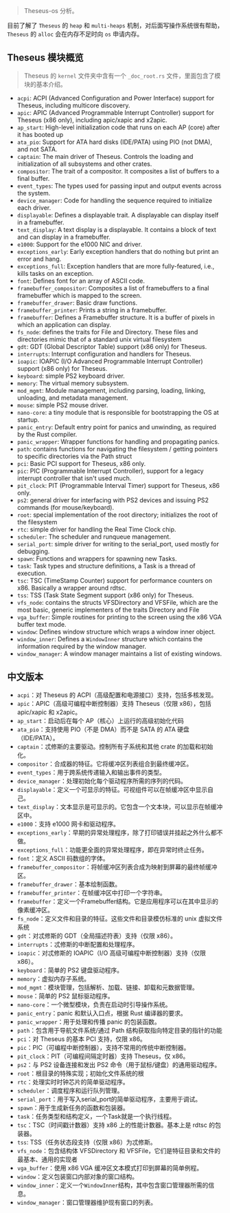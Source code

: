 > Theseus-os 分析。

目前了解了 `Theseus` 的 `heap` 和 `multi-heaps` 机制，对后面写操作系统很有帮助，`Theseus` 的 `alloc` 会在内存不足时向 `os` 申请内存。

## Theseus 模块概览
>Theseus 的 `kernel` 文件夹中含有一个 `_doc_root.rs` 文件，里面包含了模块的基本介绍。
* `acpi`: ACPI (Advanced Configuration and Power Interface) support for Theseus, including multicore discovery.
* `apic`: APIC (Advanced Programmable Interrupt Controller) support for Theseus (x86 only), including apic/xapic and x2apic.
* `ap_start`: High-level initialization code that runs on each AP (core) after it has booted up
* `ata_pio`: Support for ATA hard disks (IDE/PATA) using PIO (not DMA), and not SATA.
* `captain`: The main driver of Theseus. Controls the loading and initialization of all subsystems and other crates.
* `compositor`: The trait of a compositor. It composites a list of buffers to a final buffer.
* `event_types`: The types used for passing input and output events across the system.
* `device_manager`: Code for handling the sequence required to initialize each driver.
* `displayable`: Defines a displayable trait. A displayable can display itself in a framebuffer.
* `text_display`: A text display is a displayable. It contains a block of text and can display in a framebuffer.
* `e1000`: Support for the e1000 NIC and driver.
* `exceptions_early`: Early exception handlers that do nothing but print an error and hang.
* `exceptions_full`: Exception handlers that are more fully-featured, i.e., kills tasks on an exception.
* `font`: Defines font for an array of ASCII code.
* `framebuffer_compositor`: Composites a list of framebuffers to a final framebuffer which is mapped to the screen.
* `framebuffer_drawer`: Basic draw functions.
* `framebuffer_printer`: Prints a string in a framebuffer.
* `framebuffer`: Defines a Framebuffer structure. It is a buffer of pixels in which an application can display.
* `fs_node`: defines the traits for File and Directory. These files and directories mimic that of a standard unix virtual filesystem
* `gdt`: GDT (Global Descriptor Table) support (x86 only) for Theseus.
* `interrupts`: Interrupt configuration and handlers for Theseus. 
* `ioapic`: IOAPIC (I/O Advanced Programmable Interrupt Controller) support (x86 only) for Theseus.
* `keyboard`: simple PS2 keyboard driver.
* `memory`: The virtual memory subsystem.
* `mod_mgmt`: Module management, including parsing, loading, linking, unloading, and metadata management.
* `mouse`: simple PS2 mouse driver.
* `nano-core`: a tiny module that is responsible for bootstrapping the OS at startup.
* `panic_entry`: Default entry point for panics and unwinding, as required by the Rust compiler.
* `panic_wrapper`: Wrapper functions for handling and propagating panics.
* `path`: contains functions for navigating the filesystem / getting pointers to specific directories via the Path struct 
* `pci`: Basic PCI support for Theseus, x86 only.
* `pic`: PIC (Programmable Interrupt Controller), support for a legacy interrupt controller that isn't used much.
* `pit_clock`: PIT (Programmable Interval Timer) support for Theseus, x86 only.
* `ps2`: general driver for interfacing with PS2 devices and issuing PS2 commands (for mouse/keyboard).
* `root`: special implementation of the root directory; initializes the root of the filesystem
* `rtc`: simple driver for handling the Real Time Clock chip.
* `scheduler`: The scheduler and runqueue management.
* `serial_port`: simple driver for writing to the serial_port, used mostly for debugging.
* `spawn`: Functions and wrappers for spawning new Tasks.
* `task`: Task types and structure definitions, a Task is a thread of execution.
* `tsc`: TSC (TimeStamp Counter) support for performance counters on x86. Basically a wrapper around rdtsc.
* `tss`: TSS (Task State Segment support (x86 only) for Theseus.
* `vfs_node`: contains the structs VFSDirectory and VFSFile, which are the most basic, generic implementers of the traits Directory and File
* `vga_buffer`: Simple routines for printing to the screen using the x86 VGA buffer text mode.
* `window`: Defines window structure which wraps a window inner object.
* `window_inner`: Defines a `WindowInner` structure which contains the information required by the window manager.
* `window_manager`: A window manager maintains a list of existing windows.

## 中文版本
* `acpi`：对 Theseus 的 ACPI（高级配置和电源接口）支持，包括多核发现。
* `apic`：APIC（高级可编程中断控制器）支持 Theseus（仅限 x86），包括 apic/xapic 和 x2apic。
* `ap_start`：启动后在每个 AP（核心）上运行的高级初始化代码
* `ata_pio`：支持使用 PIO（不是 DMA）而不是 SATA 的 ATA 硬盘（IDE/PATA）。
* `captain`：忒修斯的主要驱动。控制所有子系统和其他 crate 的加载和初始化。
* `compositor`：合成器的特征。它将缓冲区列表组合到最终缓冲区。
* `event_types`：用于跨系统传递输入和输出事件的类型。
* `device_manager`：处理初始化每个驱动程序所需的序列的代码。
* `displayable`：定义一个可显示的特征。可视组件可以在帧缓冲区中显示自己。
* `text_display`：文本显示是可显示的。它包含一个文本块，可以显示在帧缓冲区中。
* `e1000`：支持 e1000 网卡和驱动程序。
* `exceptions_early`：早期的异常处理程序，除了打印错误并挂起之外什么都不做。
* `exceptions_full`：功能更全面的异常处理程序，即在异常时终止任务。
* `font`：定义 ASCII 码数组的字体。
* `framebuffer_compositor`：将帧缓冲区列表合成为映射到屏幕的最终帧缓冲区。
* `framebuffer_drawer`：基本绘制函数。
* `framebuffer_printer`：在帧缓冲区中打印一个字符串。
* `framebuffer`：定义一个Framebuffer结构。它是应用程序可以在其中显示的像素缓冲区。
* `fs_node`：定义文件和目录的特征。这些文件和目录模仿标准的 unix 虚拟文件系统
* `gdt`：对忒修斯的 GDT（全局描述符表）支持（仅限 x86）。
* `interrupts`：忒修斯的中断配置和处理程序。
* `ioapic`：对忒修斯的 IOAPIC（I/O 高级可编程中断控制器）支持（仅限 x86）。
* `keyboard`：简单的 PS2 键盘驱动程序。
* `memory`：虚拟内存子系统。
* `mod_mgmt`：模块管理，包括解析、加载、链接、卸载和元数据管理。
* `mouse`：简单的 PS2 鼠标驱动程序。
* `nano-core`：一个微型模块，负责在启动时引导操作系统。
* `panic_entry`：panic 和默认入口点，根据 Rust 编译器的要求。
* `panic_wrapper`：用于处理和传播 panic 的包装函数。
* `path`：包含用于导航文件系统/通过 Path 结构获取指向特定目录的指针的功能
* `pci`：对 Theseus 的基本 PCI 支持，仅限 x86。
* `pic`：PIC（可编程中断控制器），支持不常用的传统中断控制器。
* `pit_clock`：PIT（可编程间隔定时器）支持 Theseus，仅 x86。
* `ps2`：与 PS2 设备连接和发出 PS2 命令（用于鼠标/键盘）的通用驱动程序。
* `root`：根目录的特殊实现；初始化文件系统的根
* `rtc`：处理实时时钟芯片的简单驱动程序。
* `scheduler`：调度程序和运行队列管理。
* `serial_port`：用于写入serial_port的简单驱动程序，主要用于调试。
* `spawn`：用于生成新任务的函数和包装器。
* `task`：任务类型和结构定义，一个Task就是一个执行线程。
* `tsc`：TSC（时间戳计数器）支持 x86 上的性能计数器。基本上是 rdtsc 的包装器。
* `tss`: TSS（任务状态段支持（仅限 x86）为忒修斯。
* `vfs_node`：包含结构体 VFSDirectory 和 VFSFile，它们是特征目录和文件的最基本、通用的实现者
* `vga_buffer`：使用 x86 VGA 缓冲区文本模式打印到屏幕的简单例程。
* `window`：定义包装窗口内部对象的窗口结构。
* `window_inner`：定义一个`WindowInner`结构，其中包含窗口管理器所需的信息。
* `window_manager`：窗口管理器维护现有窗口的列表。